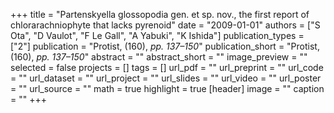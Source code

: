 +++
title = "Partenskyella glossopodia gen. et sp. nov., the first report of chlorarachniophyte that lacks pyrenoid"
date = "2009-01-01"
authors = ["S Ota", "D Vaulot", "F Le Gall", "A Yabuki", "K Ishida"]
publication_types = ["2"]
publication = "Protist, (160), _pp. 137–150_"
publication_short = "Protist, (160), _pp. 137–150_"
abstract = ""
abstract_short = ""
image_preview = ""
selected = false
projects = []
tags = []
url_pdf = ""
url_preprint = ""
url_code = ""
url_dataset = ""
url_project = ""
url_slides = ""
url_video = ""
url_poster = ""
url_source = ""
math = true
highlight = true
[header]
image = ""
caption = ""
+++
